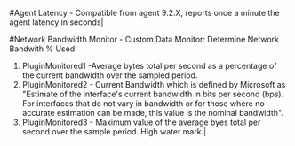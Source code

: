 #Agent Latency - Compatible from agent 9.2.X, reports once a minute the agent latency in seconds|

#Network Bandwidth Monitor - Custom Data Monitor: Determine Network Bandwith % Used

1. PluginMonitored1 -Average bytes total per second as a percentage of the current bandwidth over the sampled period. 
2. PluginMonitored2 - Current Bandwidth which is defined by Microsoft as "Estimate of the interface's current bandwidth in bits per second (bps). For interfaces that do not vary in bandwidth or for those where no accurate estimation can be made, this value is the nominal bandwidth".
3. PluginMonitored3 - Maximum value of the average byes total per second over the sample period. High water mark.|